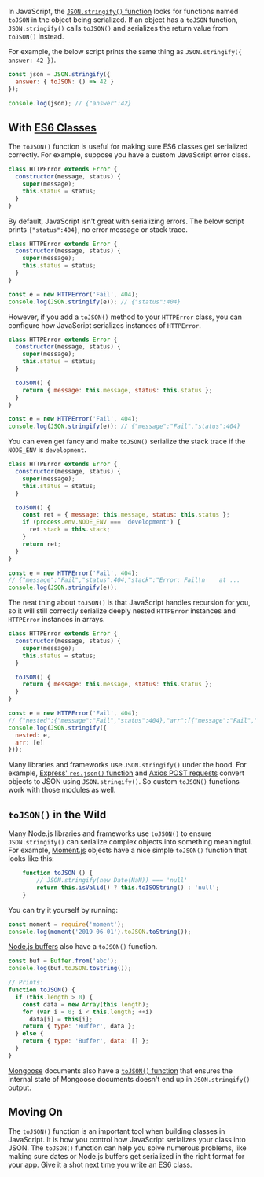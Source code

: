 In JavaScript, the [`JSON.stringify()` function](/the-80-20-guide-to-json-stringify-in-javascript)
looks for functions named `toJSON` in the object being serialized. If
an object has a `toJSON` function, `JSON.stringify()` calls `toJSON()`
and serializes the return value from `toJSON()` instead.

For example, the below script prints the same thing as `JSON.stringify({ answer: 42 })`.

```javascript
const json = JSON.stringify({
  answer: { toJSON: () => 42 }
});

console.log(json); // {"answer":42}
```

With [ES6 Classes](https://masteringjs.io/tutorials/fundamentals/class)
----------------

The `toJSON()` function is useful for making sure ES6 classes get
serialized correctly. For example, suppose you have a custom JavaScript
error class.

```javascript
class HTTPError extends Error {
  constructor(message, status) {
    super(message);
    this.status = status;
  }
}
```

By default, JavaScript isn't great with serializing errors. The below
script prints `{"status":404}`, no error message or stack trace.

```javascript
class HTTPError extends Error {
  constructor(message, status) {
    super(message);
    this.status = status;
  }
}

const e = new HTTPError('Fail', 404);
console.log(JSON.stringify(e)); // {"status":404}
```

However, if you add a `toJSON()` method to your `HTTPError` class,
you can configure how JavaScript serializes instances of `HTTPError`.

```javascript
class HTTPError extends Error {
  constructor(message, status) {
    super(message);
    this.status = status;
  }

  toJSON() {
    return { message: this.message, status: this.status };
  }
}

const e = new HTTPError('Fail', 404);
console.log(JSON.stringify(e)); // {"message":"Fail","status":404}
```

You can even get fancy and make `toJSON()` serialize the stack trace
if the `NODE_ENV` is `development`.

```javascript
class HTTPError extends Error {
  constructor(message, status) {
    super(message);
    this.status = status;
  }

  toJSON() {
    const ret = { message: this.message, status: this.status };
    if (process.env.NODE_ENV === 'development') {
      ret.stack = this.stack;
    }
    return ret;
  }
}

const e = new HTTPError('Fail', 404);
// {"message":"Fail","status":404,"stack":"Error: Fail\n    at ...
console.log(JSON.stringify(e));
```

The neat thing about `toJSON()` is that JavaScript handles recursion for you,
so it will still correctly serialize deeply nested `HTTPError` instances
and `HTTPError` instances in arrays.

```javascript
class HTTPError extends Error {
  constructor(message, status) {
    super(message);
    this.status = status;
  }

  toJSON() { 
    return { message: this.message, status: this.status };
  }
}

const e = new HTTPError('Fail', 404);
// {"nested":{"message":"Fail","status":404},"arr":[{"message":"Fail","status":404}]}
console.log(JSON.stringify({
  nested: e,
  arr: [e]
}));
```

Many libraries and frameworks use `JSON.stringify()` under the hood.
For example, [Express' `res.json()` function](https://masteringjs.io/tutorials/express/json) and
[Axios POST requests](https://masteringjs.io/tutorials/axios/post) convert objects to
JSON using `JSON.stringify()`. So custom `toJSON()` functions work with those modules as well.

`toJSON()` in the Wild
--------------------------

Many Node.js libraries and frameworks use `toJSON()` to ensure `JSON.stringify()`
can serialize complex objects into something meaningful. For example, [Moment.js](/formatting-javascript-dates-with-moment-js.html) objects have a nice simple `toJSON()`
function that looks like this:

```javascript
    function toJSON () {
        // JSON.stringify(new Date(NaN)) === 'null'
        return this.isValid() ? this.toISOString() : 'null';
    }
```

You can try it yourself by running:

```javascript
const moment = require('moment');
console.log(moment('2019-06-01').toJSON.toString());
```

[Node.js buffers](/an-overview-of-buffers-in-node-js.html#working-with-buffers) also
have a `toJSON()` function.

```javascript
const buf = Buffer.from('abc');
console.log(buf.toJSON.toString());

// Prints:
function toJSON() {
  if (this.length > 0) {
    const data = new Array(this.length);
    for (var i = 0; i < this.length; ++i)
      data[i] = this[i];
    return { type: 'Buffer', data };
  } else {
    return { type: 'Buffer', data: [] };
  }
}
```

[Mongoose](https://mongoosejs.com) documents also have a [`toJSON()` function](https://mongoosejs.com/docs/api/document.html#document_Document-toJSON) that ensures the internal state of Mongoose documents doesn't end up in `JSON.stringify()` output.

Moving On
---------

The `toJSON()` function is an important tool when building classes in JavaScript.
It is how you control how JavaScript serializes your class into JSON. The
`toJSON()` function can help you solve numerous problems, like making sure
dates or Node.js buffers get serialized in the right format for your app.
Give it a shot next time you write an ES6 class.